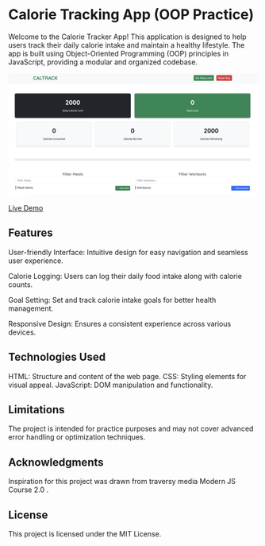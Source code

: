 # Calorie Tracking App (OOP Practice)

Welcome to the Calorie Tracker App! This application is designed to help users track their daily calorie intake and maintain a healthy lifestyle. The app is built using Object-Oriented Programming (OOP) principles in JavaScript, providing a modular and organized codebase.

![Project Screenshoot](./images/project-screenshot.png)

[Live Demo](https://qilo.netlify.app/)

## Features

User-friendly Interface: Intuitive design for easy navigation and seamless user experience.

Calorie Logging: Users can log their daily food intake along with calorie counts.

Goal Setting: Set and track calorie intake goals for better health management.

Responsive Design: Ensures a consistent experience across various devices.

## Technologies Used

HTML: Structure and content of the web page.
CSS: Styling elements for visual appeal.
JavaScript: DOM manipulation and functionality.

## Limitations

The project is intended for practice purposes and may not cover advanced error handling or optimization techniques.

## Acknowledgments

Inspiration for this project was drawn from traversy media Modern JS Course 2.0 .

## License

This project is licensed under the MIT License.
